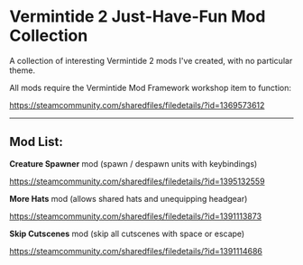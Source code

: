 # Vermintide 2 Just-Have-Fun Mod Collection
A collection of interesting Vermintide 2 mods I've created, with no particular theme. 

All mods require the Vermintide Mod Framework workshop item to function:

https://steamcommunity.com/sharedfiles/filedetails/?id=1369573612

----------------------------------------------------------------
Mod List:
----------------------------------------------------------------

**Creature Spawner** mod (spawn / despawn units with keybindings)

https://steamcommunity.com/sharedfiles/filedetails/?id=1395132559

**More Hats** mod (allows shared hats and unequipping headgear)

https://steamcommunity.com/sharedfiles/filedetails/?id=1391113873

**Skip Cutscenes** mod (skip all cutscenes with space or escape)

https://steamcommunity.com/sharedfiles/filedetails/?id=1391114686
